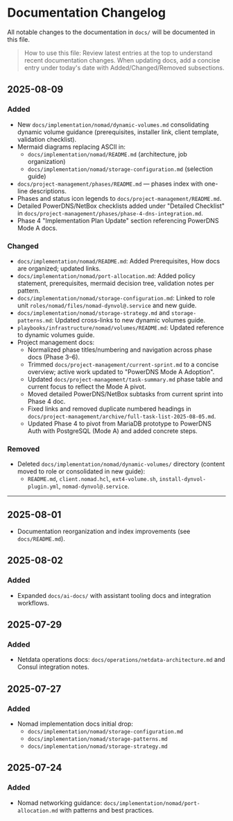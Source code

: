 # Documentation Changelog

All notable changes to the documentation in `docs/` will be documented in this file.

> How to use this file: Review latest entries at the top to understand recent documentation changes. When updating docs, add a concise entry under today's date with Added/Changed/Removed subsections.

## 2025-08-09

### Added

- New `docs/implementation/nomad/dynamic-volumes.md` consolidating dynamic volume guidance (prerequisites, installer link, client template, validation checklist).
- Mermaid diagrams replacing ASCII in:
  - `docs/implementation/nomad/README.md` (architecture, job organization)
  - `docs/implementation/nomad/storage-configuration.md` (selection guide)
- `docs/project-management/phases/README.md` — phases index with one-line descriptions.
- Phases and status icon legends to `docs/project-management/README.md`.
- Detailed PowerDNS/NetBox checklists added under "Detailed Checklist" in `docs/project-management/phases/phase-4-dns-integration.md`.
- Phase 4 "Implementation Plan Update" section referencing PowerDNS Mode A docs.

### Changed

- `docs/implementation/nomad/README.md`: Added Prerequisites, How docs are organized; updated links.
- `docs/implementation/nomad/port-allocation.md`: Added policy statement, prerequisites, mermaid decision tree, validation notes per pattern.
- `docs/implementation/nomad/storage-configuration.md`: Linked to role unit `roles/nomad/files/nomad-dynvol@.service` and new guide.
- `docs/implementation/nomad/storage-strategy.md` and `storage-patterns.md`: Updated cross-links to new dynamic volumes guide.
- `playbooks/infrastructure/nomad/volumes/README.md`: Updated reference to dynamic volumes guide.
- Project management docs:
  - Normalized phase titles/numbering and navigation across phase docs (Phase 3–6).
  - Trimmed `docs/project-management/current-sprint.md` to a concise overview; active work updated to "PowerDNS Mode A Adoption".
  - Updated `docs/project-management/task-summary.md` phase table and current focus to reflect the Mode A pivot.
  - Moved detailed PowerDNS/NetBox subtasks from current sprint into Phase 4 doc.
  - Fixed links and removed duplicate numbered headings in `docs/project-management/archive/full-task-list-2025-08-05.md`.
  - Updated Phase 4 to pivot from MariaDB prototype to PowerDNS Auth with PostgreSQL (Mode A) and added concrete steps.

### Removed

- Deleted `docs/implementation/nomad/dynamic-volumes/` directory (content moved to role or consolidated in new guide):
  - `README.md`, `client.nomad.hcl`, `ext4-volume.sh`, `install-dynvol-plugin.yml`, `nomad-dynvol@.service`.

---

## 2025-08-01

- Documentation reorganization and index improvements (see `docs/README.md`).

## 2025-08-02

### Added

- Expanded `docs/ai-docs/` with assistant tooling docs and integration workflows.

## 2025-07-29

### Added

- Netdata operations docs: `docs/operations/netdata-architecture.md` and Consul integration notes.

## 2025-07-27

### Added

- Nomad implementation docs initial drop:
  - `docs/implementation/nomad/storage-configuration.md`
  - `docs/implementation/nomad/storage-patterns.md`
  - `docs/implementation/nomad/storage-strategy.md`

## 2025-07-24

### Added

- Nomad networking guidance: `docs/implementation/nomad/port-allocation.md` with patterns and best practices.
